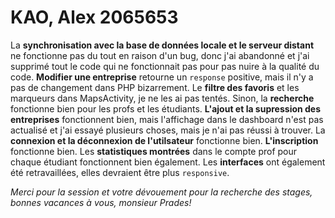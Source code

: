 # KAO, Alex 2065653

La **synchronisation avec la base de données locale et le serveur distant** ne fonctionne pas du tout en raison d'un bug, donc j'ai abandonné et j'ai supprimé tout le code qui ne fonctionnait pas pour pas nuire à la qualité du code. **Modifier une entreprise** retourne un `response` positive, mais il n'y a pas de changement dans PHP bizarrement. Le **filtre des favoris** et les marqueurs dans MapsActivity, je ne les ai pas tentés. Sinon, la **recherche** fonctionne bien pour les profs et les étudiants. **L'ajout et la supression des  entreprises** fonctionnent bien, mais l'affichage dans le dashboard n'est pas actualisé et j'ai essayé plusieurs choses, mais je n'ai pas réussi à trouver. La **connexion et la déconnexion de l'utilsateur** fonctionne bien. **L'inscription** fonctionne bien. Les **statistiques montrées** dans le compte prof pour chaque étudiant fonctionnent bien également. Les **interfaces** ont également été retravaillées, elles devraient être plus `responsive`.  

*Merci pour la session et votre dévouement pour la recherche des stages, bonnes vacances à vous, monsieur Prades!*

